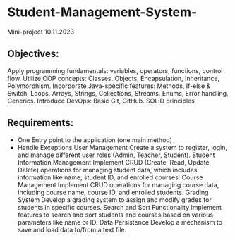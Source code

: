 # Student-Management-System-
Mini-project 10.11.2023

## Objectives:
Apply programming fundamentals: variables, operators, functions, control flow.
Utilize OOP concepts: Classes, Objects, Encapsulation, Inheritance, Polymorphism.
Incorporate Java-specific features: Methods, If-else & Switch, Loops, Arrays, Strings, Collections, Streams, Enums, Error handling, Generics.
Introduce DevOps: Basic Git, GitHub.
SOLID principles

## Requirements:
- One Entry point to the application (one main method)
- Handle Exceptions
User Management
Create a system to register, login, and manage different user roles (Admin, Teacher, Student).
Student Information Management
Implement CRUD (Create, Read, Update, Delete) operations for managing student data, which includes information like name, student ID, and enrolled courses.
Course Management
Implement CRUD operations for managing course data, including course name, course ID, and enrolled students.
Grading System
Develop a grading system to assign and modify grades for students in specific courses.
Search and Sort Functionality
Implement features to search and sort students and courses based on various parameters like name or ID.
Data Persistence
Develop a mechanism to save and load data to/from a text file.

